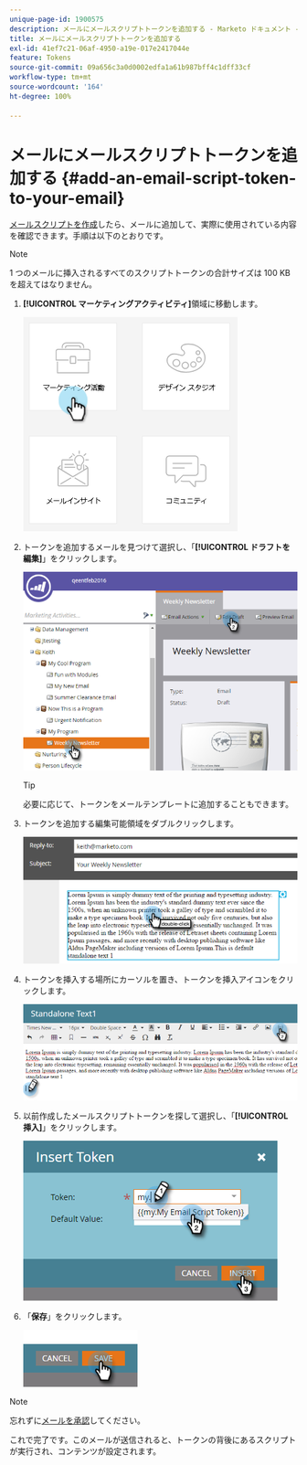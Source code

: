 ```yaml
---
unique-page-id: 1900575
description: メールにメールスクリプトトークンを追加する - Marketo ドキュメント - 製品ドキュメント
title: メールにメールスクリプトトークンを追加する
exl-id: 41ef7c21-06af-4950-a19e-017e2417044e
feature: Tokens
source-git-commit: 09a656c3a0d0002edfa1a61b987bff4c1dff33cf
workflow-type: tm+mt
source-wordcount: '164'
ht-degree: 100%

---
```


# メールにメールスクリプトトークンを追加する {#add-an-email-script-token-to-your-email}

[メールスクリプトを作成](/help/marketo/product-docs/email-marketing/general/using-tokens/create-an-email-script-token.md)したら、メールに追加して、実際に使用されている内容を確認できます。手順は以下のとおりです。

>[!NOTE]
>
>1 つのメールに挿入されるすべてのスクリプトトークンの合計サイズは 100 KB を超えてはなりません。

1. **[!UICONTROL マーケティングアクティビティ]**&#x200B;領域に移動します。

   ![](assets/one-2.png)

1. トークンを追加するメールを見つけて選択し、「**[!UICONTROL ドラフトを編集]**」をクリックします。

   ![](assets/two-2.png)

   >[!TIP]
   >
   >必要に応じて、トークンをメールテンプレートに追加することもできます。

1. トークンを追加する編集可能領域をダブルクリックします。

   ![](assets/three-2.png)

1. トークンを挿入する場所にカーソルを置き、トークンを挿入アイコンをクリックします。

   ![](assets/four-2.png)

1. 以前作成したメールスクリプトトークンを探して選択し、「**[!UICONTROL 挿入]**」をクリックします。

   ![](assets/five-1.png)

1. 「**保存**」をクリックします。

   ![](assets/six.png)

>[!NOTE]
>
>忘れずに[メールを承認](/help/marketo/product-docs/email-marketing/general/creating-an-email/approve-an-email.md)してください。

これで完了です。このメールが送信されると、トークンの背後にあるスクリプトが実行され、コンテンツが設定されます。
